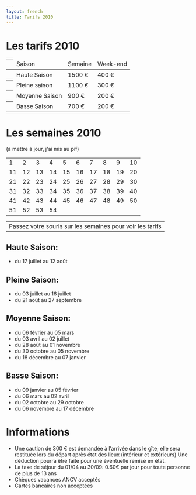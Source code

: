 ```yaml
---
layout: french
title: Tarifs 2010
---
```


# Les tarifs 2010

<table id="tarifs-saison" class="tarifs" summary="Tarifs en fonction des saisons">
	<thead>
		<tr> 
        	<th>&nbsp;</th>
			<td class="saison">Saison</td>
			<td class="tarif-semaine">Semaine</td>
			<td class="tarif-weekend">Week-end</td>
		</tr>
    </thead>
    <tbody>
		<tr class="haute-saison">
			<th>&nbsp;</th>
			<td class="saison">Haute Saison</td>
			<td class="tarif-semaine">1500 €</td>
			<td class="tarif-weekend">400 €</td>
		</tr>
		<tr class="pleine-saison">
			<th>&nbsp;</th>
			<td class="saison">Pleine saison</td>
			<td class="tarif-semaine">1100 €</td>
			<td class="tarif-weekend">300 €</td>
		</tr>
        <tr class="moyenne-saison">
			<th>&nbsp;</th>
			<td class="saison">Moyenne Saison</td>
			<td class="tarif-semaine">900 €</td>
			<td class="tarif-weekend">200 €</td>
		</tr>
		<tr class="basse-saison">
			<th>&nbsp;</th>
			<td class="saison">Basse Saison</td>
			<td class="tarif-semaine">700 €</td>
			<td class="tarif-weekend">200 €</td>
		</tr>
	</tbody>
</table>

<a name="semaine"></a>
<a name="dispos"></a>
# Les semaines 2010
(à mettre à jour, j'ai mis au pif)
<table id="tarifs-per-week" class="tarifs" summary="Tarifs en fonction des semaines">
    <tbody>
		<tr>
			<td class="basse-saison">1</td>
			<td class="basse-saison">2</td>
			<td class="basse-saison">3</td>
			<td class="basse-saison">4</td>
			<td class="moyenne-saison">5</td>
			<td class="moyenne-saison">6</td>
			<td class="moyenne-saison">7</td>
			<td class="moyenne-saison">8</td>
			<td class="moyenne-saison">9</td>
			<td class="moyenne-saison">10</td>
		</tr>
		<tr>
			<td class="moyenne-saison">11</td>
			<td class="moyenne-saison">12</td>
			<td class="moyenne-saison">13</td>
			<td class="moyenne-saison">14</td>
			<td class="moyenne-saison">15</td>
			<td class="moyenne-saison">16</td>
			<td class="moyenne-saison">17</td>
			<td class="moyenne-saison reserve">18</td>
			<td class="moyenne-saison reserve">19</td>
			<td class="moyenne-saison">20</td>
		</tr>
		<tr>
			<td class="moyenne-saison">21</td>
			<td class="pleine-saison">22</td>
			<td class="pleine-saison">23</td>
			<td class="pleine-saison">24</td>
			<td class="pleine-saison">25</td>
			<td class="pleine-saison">26</td>
			<td class="pleine-saison">27</td>
			<td class="pleine-saison">28</td>
			<td class="pleine-saison">29</td>
			<td class="pleine-saison">30</td>
		</tr>
		<tr>
			<td class="haute-saison">31</td>
			<td class="haute-saison">32</td>
			<td class="haute-saison">33</td>
			<td class="haute-saison">34</td>
			<td class="haute-saison">35</td>
			<td class="haute-saison">36</td>
			<td class="haute-saison">37</td>
			<td class="haute-saison">38</td>
			<td class="haute-saison">39</td>
			<td class="haute-saison">40</td>
		</tr>
		<tr>
			<td class="pleine-saison">41</td>
			<td class="pleine-saison">42</td>
			<td class="pleine-saison">43</td>
			<td class="pleine-saison">44</td>
			<td class="pleine-saison">45</td>
			<td class="pleine-saison">46</td>
			<td class="pleine-saison">47</td>
			<td class="basse-saison">48</td>
			<td class="basse-saison">49</td>
			<td class="basse-saison">50</td>
		</tr>
		<tr>
			<td class="basse-saison">51</td>
			<td class="basse-saison">52</td>
			<td class="basse-saison">53</td>
			<td class="basse-saison">54</td>
		</tr>
	</tbody>
</table>

<table class="tarifs">
	<tr>
    	<td id="tarif-for-week" colspan="10">
    		Passez votre souris sur les semaines pour voir les tarifs
    	</td>
    </tr>
</table>

## Haute Saison:

* du <time datetime="2011-07-17">17 juillet</time> au  <time datetime="2011-08-12">12 août</time>

## Pleine Saison:

* du <time datetime="2011-07-17">03 juillet</time> au <time datetime="2011-07-17">16 juillet</time>
* du <time datetime="2011-08-21">21 août</time> au <time datetime="2011-08-27">27 septembre</time>

## Moyenne Saison:

* du <time datetime="2011-02-06">06 février</time> au <time datetime="2011-03-05">05 mars</time>
* du <time datetime="2011-04-03">03 avril</time> au <time datetime="2011-07-02">02 juillet</time>
* du <time datetime="2011-08-28">28 août</time> au <time datetime="2011-19-01">01 novembre</time>
* du <time datetime="2011-10-30">30 octobre</time> au <time datetime="2011-11-05">05 novembre</time>
* du <time datetime="2011-12-18">18 décembre</time> au <time datetime="2011-01-07">07 janvier</time>

## Basse Saison:

* du <time datetime="2011-01-09">09 janvier</time> au <time datetime="2011-02-05">05 février</time>
* du <time datetime="2011-03-06">06 mars</time> au <time datetime="2011-04-02">02 avril</time>
* du <time datetime="2011-10-02">02 octobre</time> au <time datetime="2011-10-29">29 octobre</time>
* du <time datetime="2011-11-06">06 novembre</time> au <time datetime="2011-12-17">17 décembre</time>

# Informations

- Une caution de 300 € est demandée à l’arrivée dans le gîte; elle sera restituée lors du départ après état des lieux (intérieur et extérieurs) 
Une déduction pourra être faite pour une éventuelle remise en état.
- La taxe de séjour du 01/04 au 30/09: 0.60€ par jour pour toute personne de plus de 13 ans
- Chèques vacances ANCV acceptés
- Cartes bancaires non acceptées